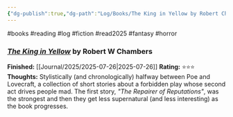 ```yaml
---
{"dg-publish":true,"dg-path":"Log/Books/The King in Yellow by Robert Chambers.md","permalink":"/log/books/the-king-in-yellow-by-robert-chambers/","noteIcon":"1"}
---
```


#books #reading #log #fiction #read2025 #fantasy #horror 
### *[The King in Yellow](https://library.brads.house/index.php?page=13&id=832#cover)* by Robert W Chambers
**Finished:** [[Journal/2025/2025-07-26\|2025-07-26]]
**Rating:** ⭐⭐⭐
**Thoughts:** Stylistically (and chronologically) halfway between Poe and Lovecraft, a collection of short stories about a forbidden play whose second act drives people mad. The first story, *"The Repairer of Reputations"*, was the strongest and then they get less supernatural (and less interesting) as the book progresses. 